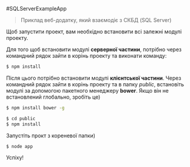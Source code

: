 #SQLServerExampleApp

> Приклад веб-додатку, який взаємодіє з СКБД (SQL Server)

Щоб запустити проект, вам необхідно встановити всі залежні модулі проекту. 

Для того щоб встановити модулі **серверної частини**, потрібно через командний рядок зайти в корінь проекту та виконати команду:
```sh
$ npm install
```

Після цього потрібно встановити модулі **клієнтської частини**. Через командний рядок зайти в корінь проекту та в папку *public*, встановіть модулі за допомогою пакетного менеджеру **bower**. Якщо він не встановлений глобально, зробіть це)
```sh
$ npm install bower -g

$ cd public
$ npm install
```

Запустіть прокт з кореневої папки) 

```sh
$ node app
```

Успіху!
